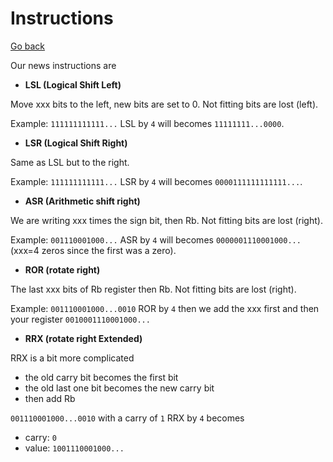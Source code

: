 # Instructions

[Go back](../..)

Our news instructions are

* **LSL (Logical Shift Left)**

Move xxx bits to the left, new bits are set to 0. Not fitting bits are lost (left).

Example: `111111111111...` LSL by `4` will becomes `11111111...0000`.

* **LSR (Logical Shift Right)**

Same as LSL but to the right.

Example: `111111111111...` LSR by `4` will becomes `0000111111111111...`.

* **ASR (Arithmetic shift right)**

We are writing xxx times the sign bit, then Rb. Not fitting bits are lost (right).

Example: `001110001000...` ASR by `4` will becomes `0000001110001000...` (xxx=4 zeros since the first
was a zero).

* **ROR (rotate right)**

The last xxx bits of Rb register then Rb. Not fitting bits are lost (right).

Example: `001110001000...0010` ROR by `4` then we add the xxx first and then your register `0010001110001000...`

* **RRX (rotate right Extended)**

RRX is a bit more complicated

* the old carry bit becomes the first bit
* the old last one bit becomes the new carry bit
* then add Rb

`001110001000...0010` with a carry of `1` RRX by `4` becomes

* carry: ``0``
* value: ``1001110001000...``